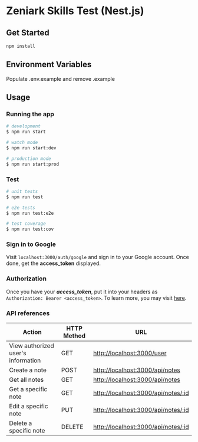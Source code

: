 # Zeniark Skills Test (Nest.js)

## Get Started

```bash
npm install
```

## Environment Variables

Populate .env.example and remove .example

## Usage

### Running the app

```bash
# development
$ npm run start

# watch mode
$ npm run start:dev

# production mode
$ npm run start:prod
```

### Test

```bash
# unit tests
$ npm run test

# e2e tests
$ npm run test:e2e

# test coverage
$ npm run test:cov
```

### Sign in to Google

Visit `localhost:3000/auth/google` and sign in to your Google account. Once done, get the **access_token** displayed.

### Authorization

Once you have your **_access_token_**, put it into your headers as `Authorization: Bearer <access_token>`. To learn more, you may visit [here](https://datatracker.ietf.org/doc/html/rfc6750).

### API references

| Action                             | HTTP Method | URL                                   |
| ---------------------------------- | ----------- | ------------------------------------- |
| View authorized user's information | GET         | <http://localhost:3000/user>          |
| Create a note                      | POST        | <http://localhost:3000/api/notes>     |
| Get all notes                      | GET         | <http://localhost:3000/api/notes>     |
| Get a specific note                | GET         | <http://localhost:3000/api/notes/:id> |
| Edit a specific note               | PUT         | <http://localhost:3000/api/notes/:id> |
| Delete a specific note             | DELETE      | <http://localhost:3000/api/notes/:id> |
